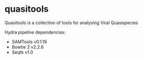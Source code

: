 quasitools
==========

Quasitools is a collection of tools for analysing Viral Quasispecies

Hydra pipeline dependencies:
* SAMTools v0.1.19
* Bowtie 2 v2.2.6
* Seqtk v1.0
